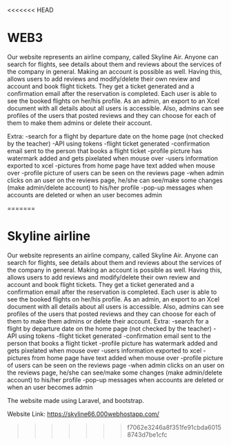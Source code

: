 <<<<<<< HEAD
# WEB3 

Our website represents an airline company, called Skyline Air. 
Anyone can search for flights, see details about them and reviews about the services of the company in general. 
Making an account is possible as well. Having this, allows users to add reviews and modify/delete their own review and account and book flight tickets. They get a ticket generated and a confirmation
email after the reservation is completed. Each user is able to see the booked flights on her/his profile. 
As an admin, an export to an Xcel document with all details about all users is accessible. Also, admins can see profiles of the users that posted reviews and they 
can choose for each of them to make them admins or delete their account. 

Extra: 
-search for a flight by departure date on the home page (not checked by the teacher) 
-API using tokens 
-flight ticket generated 
-confirmation email sent to the person that books a flight ticket 
-profile picture has watermark added and gets pixelated  when mouse over 
-users information exported to xcel 
-pictures from home page have text added when mouse over 
-profile picture of users can be seen on the reviews page 
-when admin clicks on an user on the reviews page, he/she can see/make some changes (make admin/delete account) to his/her profile 
-pop-up messages when accounts are deleted or when an user becomes admin 

=======
# Skyline airline
Our website represents an airline company, called Skyline Air.
Anyone can search for flights, see details about them and reviews about the services of the company in general.
Making an account is possible as well. Having this, allows users to add reviews and modify/delete their own review and account and book flight tickets. They get a ticket generated and a confirmation
email after the reservation is completed. Each user is able to see the booked flights on her/his profile.
As an admin, an export to an Xcel document with all details about all users is accessible. Also, admins can see profiles of the users that posted reviews and they
can choose for each of them to make them admins or delete their account.
Extra:
-search for a flight by departure date on the home page (not checked by the teacher)
-API using tokens
-flight ticket generated
-confirmation email sent to the person that books a flight ticket
-profile picture has watermark added and gets pixelated  when mouse over
-users information exported to xcel
-pictures from home page have text added when mouse over
-profile picture of users can be seen on the reviews page
-when admin clicks on an user on the reviews page, he/she can see/make some changes (make admin/delete account) to his/her profile
-pop-up messages when accounts are deleted or when an user becomes admin

The website made using Laravel, and bootstrap.

Website Link:
https://skyline66.000webhostapp.com/
>>>>>>> f7062e3246a8f351fe91cbda60158743d7be1cfc
